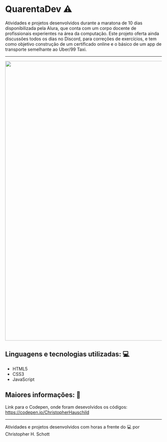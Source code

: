 # QuarentaDev :warning:

Atividades e projetos desenvolvidos durante a maratona de 10 dias disponibilizada pela Alura, que conta com um corpo docente de profissionais experientes na área da computação. Este projeto oferta ainda discussões todos os dias no Discord, para correções de exercícios, e tem como objetivo construção de um certificado online e o básico de um app de transporte semelhante ao Uber/99 Taxi.

<hr>
<p align="center">
  <img width="900px" src="" />
</p>

## Linguagens e tecnologias utilizadas: :computer:
<ul>
  <li> HTML5 </li>
  <li> CSS3 </li>
  <li> JavaScript </li>
</ul>

## Maiores informações: :pencil:

Link para o Codepen, onde foram desevolvidos os códigos: https://codepen.io/ChristopherHauschild

<hr>

Atividades e projetos desenvolvidos com horas a frente do :computer: por Christopher H. Schott
